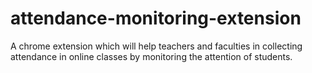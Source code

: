# attendance-monitoring-extension
A chrome extension which will help teachers and faculties in collecting attendance in online classes by monitoring the attention of students.
